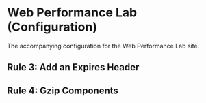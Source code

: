 # Web Performance Lab (Configuration)
The accompanying configuration for the Web Performance Lab site.

## Rule 3: Add an Expires Header

## Rule 4: Gzip Components

